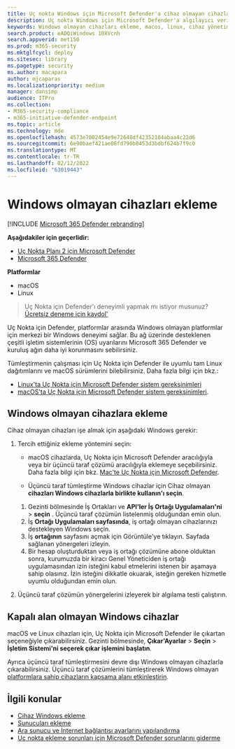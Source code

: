 ```yaml
---
title: Uç nokta Windows için Microsoft Defender'a cihaz olmayan cihazları ekleme
description: Uç nokta Windows için Microsoft Defender'a algılayıcı verileri gönder gönderecek şekilde, uyumlu olmayan cihazları yapılandırın.
keywords: Windows olmayan cihazları ekleme, macos, linux, cihaz yönetimi, Uç nokta cihazları için Microsoft Defender'ı yapılandırma
search.product: eADQiWindows 10XVcnh
search.appverid: met150
ms.prod: m365-security
ms.mktglfcycl: deploy
ms.sitesec: library
ms.pagetype: security
ms.author: macapara
author: mjcaparas
ms.localizationpriority: medium
manager: dansimp
audience: ITPro
ms.collection:
- M365-security-compliance
- m365-initiative-defender-endpoint
ms.topic: article
ms.technology: mde
ms.openlocfilehash: 4573e7002454e9e72648df42352104abaa4c22d6
ms.sourcegitcommit: 6e90baef421ae06fd790b0453d3bdbf624b7f9c0
ms.translationtype: MT
ms.contentlocale: tr-TR
ms.lasthandoff: 02/12/2022
ms.locfileid: "63019443"
---
```

# <a name="onboard-non-windows-devices"></a>Windows olmayan cihazları ekleme

[!INCLUDE [Microsoft 365 Defender rebranding](../../includes/microsoft-defender.md)]


**Aşağıdakiler için geçerlidir:**
- [Uç Nokta Planı 2 için Microsoft Defender](https://go.microsoft.com/fwlink/p/?linkid=2154037)
- [Microsoft 365 Defender](https://go.microsoft.com/fwlink/?linkid=2118804)

**Platformlar**
- macOS
- Linux

> Uç Nokta için Defender'ı deneyimli yapmak mı istiyor musunuz? [Ücretsiz deneme için kaydol'](https://signup.microsoft.com/create-account/signup?products=7f379fee-c4f9-4278-b0a1-e4c8c2fcdf7e&ru=https://aka.ms/MDEp2OpenTrial?ocid=docs-wdatp-nonwindows-abovefoldlink)

Uç Nokta için Defender, platformlar arasında Windows olmayan platformlar için merkezi bir Windows deneyimi sağlar. Bu ağ üzerinde desteklenen çeşitli işletim sistemlerinin (OS) uyarılarını Microsoft 365 Defender ve kuruluş ağın daha iyi korunmasını sebilirsiniz.

Tümleştirmenin çalışması için Uç Nokta için Defender ile uyumlu tam Linux dağıtımlarını ve macOS sürümlerini bilebilirsiniz. Daha fazla bilgi için bkz.:

- [Linux'ta Uç Nokta için Microsoft Defender sistem gereksinimleri](microsoft-defender-endpoint-linux.md#system-requirements)
- [macOS'ta Uç Nokta için Microsoft Defender sistem gereksinimleri](microsoft-defender-endpoint-mac.md#system-requirements).

## <a name="onboarding-non-windows-devices"></a>Windows olmayan cihazlara ekleme

Cihaz olmayan cihazları işe almak için aşağıdaki Windows gerekir:

1. Tercih ettiğiniz ekleme yöntemini seçin:

   - macOS cihazlarda, Uç Nokta için Microsoft Defender aracılığıyla veya bir üçüncü taraf çözümü aracılığıyla eklemeye seçebilirsiniz. Daha fazla bilgi için bkz. [Mac'te Uç Nokta için Microsoft Defender](/microsoft-365/security/defender-endpoint/microsoft-defender-endpoint-mac).

   - Üçüncü taraf tümleştirme Windows cihazlar için Cihaz olmayan **cihazları Windows cihazlarla birlikte kullanın'ı seçin**.
    1. Gezinti bölmesinde İş Ortakları ve **API'ler İş Ortağı Uygulamaları'ni** \> **seçin** . Üçüncü taraf çözümün listelenmiş olduğundan emin olun.
    2. İş **Ortağı Uygulamaları sayfasında**, iş ortağı olmayan cihazlarınızı destekleyen Windows seçin.
    3. İş **ortağının** sayfasını açmak için Görüntüle'ye tıklayın. Sayfada sağlanan yönergeleri izleyin.
    4. Bir hesap oluşturduktan veya iş ortağı çözümüne abone olduktan sonra, kurumuzda bir kiracı Genel Yöneticiden iş ortağı uygulamasından izin isteğini kabul etmelerini istenen bir aşamaya sahip olasınız. İzin isteğini dikkatle okuarak, isteğin gereken hizmetle uyumlu olduğundan emin olun.

2. Üçüncü taraf çözümün yönergelerini izleyerek bir algılama testi çalıştırın.

## <a name="offboard-non-windows-devices"></a>Kapalı alan olmayan Windows cihazlar

macOS ve Linux cihazları için, Uç Nokta için Microsoft Defender ile çıkartan seçeneğiyle çıkarabilirsiniz. Gezinti bölmesinde, **Çıkar'Ayarlar** \> **Seçin** \> **İşletim Sistemi'ni seçerek çıkar işlemini başlatın**.

Ayrıca üçüncü taraf tümleştirmesini devre dışı Windows olmayan cihazlarla çıkarabilirsiniz. Üçüncü taraf çözümlerini tümleştirerek Windows olmayan [platformlara sahip cihazların kapsama alanı etkinleştirin](https://security.microsoft.com/interoperability/partners).

## <a name="related-topics"></a>İlgili konular
- [Cihaz Windows ekleme](configure-endpoints.md)
- [Sunucuları ekleme](configure-server-endpoints.md)
- [Ara sunucu ve İnternet bağlantısı ayarlarını yapılandırma](configure-proxy-internet.md)
- [Uç nokta ekleme sorunları için Microsoft Defender sorunlarını giderme](troubleshoot-onboarding.md)
